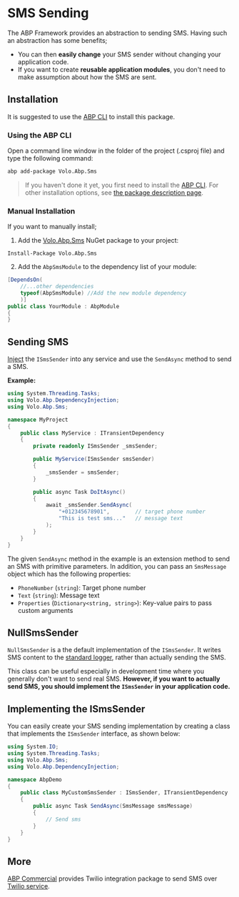 # SMS Sending

The ABP Framework provides an abstraction to sending SMS. Having such an abstraction has some benefits;

- You can then **easily change** your SMS sender without changing your application code.
- If you want to create **reusable application modules**, you don't need to make assumption about how the SMS are sent.

## Installation

It is suggested to use the [ABP CLI](../../cli/index.md) to install this package.

### Using the ABP CLI

Open a command line window in the folder of the project (.csproj file) and type the following command:

```bash
abp add-package Volo.Abp.Sms
```

> If you haven't done it yet, you first need to install the [ABP CLI](../../cli/index.md). For other installation options, see [the package description page](https://abp.io/package-detail/Volo.Abp.Sms).

### Manual Installation

If you want to manually install;

1. Add the [Volo.Abp.Sms](https://www.nuget.org/packages/Volo.Abp.Sms) NuGet package to your project:

```
Install-Package Volo.Abp.Sms
```

2. Add the `AbpSmsModule` to the dependency list of your module:

```csharp
[DependsOn(
    //...other dependencies
    typeof(AbpSmsModule) //Add the new module dependency
    )]
public class YourModule : AbpModule
{
}
```

## Sending SMS

[Inject](../fundamentals/dependency-injection.md) the `ISmsSender` into any service and use the `SendAsync` method to send a SMS.

**Example:**

```csharp
using System.Threading.Tasks;
using Volo.Abp.DependencyInjection;
using Volo.Abp.Sms;

namespace MyProject
{
    public class MyService : ITransientDependency
    {
        private readonly ISmsSender _smsSender;

        public MyService(ISmsSender smsSender)
        {
            _smsSender = smsSender;
        }

        public async Task DoItAsync()
        {
            await _smsSender.SendAsync(
                "+012345678901",        // target phone number
                "This is test sms..."   // message text
            );
        }
    }
}
```

The given `SendAsync` method in the example is an extension method to send an SMS with primitive parameters. In addition, you can pass an `SmsMessage` object which has the following properties:

- `PhoneNumber` (`string`): Target phone number
- `Text` (`string`): Message text
- `Properties` (`Dictionary<string, string>`): Key-value pairs to pass custom arguments

## NullSmsSender

`NullSmsSender` is a the default implementation of the `ISmsSender`. It writes SMS content to the [standard logger](../fundamentals/logging.md), rather than actually sending the SMS.

This class can be useful especially in development time where you generally don't want to send real SMS. **However, if you want to actually send SMS, you should implement the `ISmsSender` in your application code.**

## Implementing the ISmsSender

You can easily create your SMS sending implementation by creating a class that implements the `ISmsSender` interface, as shown below:

```csharp
using System.IO;
using System.Threading.Tasks;
using Volo.Abp.Sms;
using Volo.Abp.DependencyInjection;

namespace AbpDemo
{
    public class MyCustomSmsSender : ISmsSender, ITransientDependency
    {
        public async Task SendAsync(SmsMessage smsMessage)
        {
            // Send sms
        }
    }
}
```

## More

[ABP Commercial](https://commercial.abp.io/) provides Twilio integration package to send SMS over [Twilio service](https://docs.abp.io/en/commercial/latest/modules/twilio-sms).
